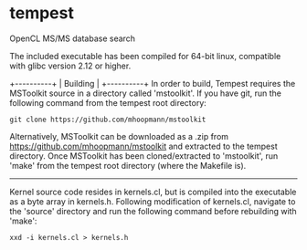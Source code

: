 # tempest
OpenCL MS/MS database search

The included executable has been compiled for 64-bit linux, compatible with glibc version 2.12 or higher. 

+----------+
| Building |
+----------+
In order to build, Tempest requires the MSToolkit source in a directory called 'mstoolkit'. If you have git, run the following command from the tempest root directory:

    git clone https://github.com/mhoopmann/mstoolkit

Alternatively, MSToolkit can be downloaded as a .zip from https://github.com/mhoopmann/mstoolkit and extracted to the tempest directory.
Once MSToolkit has been cloned/extracted to 'mstoolkit', run 'make' from the tempest root directory (where the Makefile is).

 ----------

Kernel source code resides in kernels.cl, but is compiled into the executable as a byte array in kernels.h. Following modification of kernels.cl, navigate to the 'source' directory and run the following command before rebuilding with 'make':

    xxd -i kernels.cl > kernels.h


